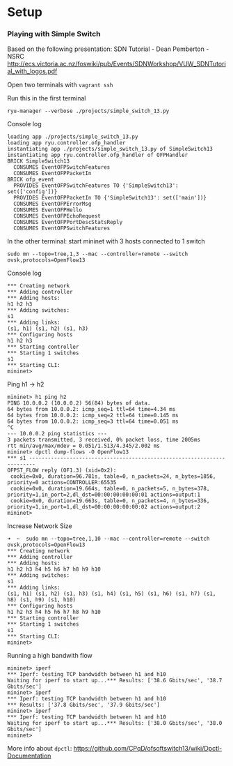 # Setup

### Playing with Simple Switch

Based on the following presentation: SDN Tutorial - Dean Pemberton - NSRC
http://ecs.victoria.ac.nz/foswiki/pub/Events/SDNWorkshop/VUW_SDNTutorial_with_logos.pdf

Open two terminals with `vagrant ssh`

Run this in the first terminal

```
ryu-manager --verbose ./projects/simple_switch_13.py
```

Console log

```
loading app ./projects/simple_switch_13.py
loading app ryu.controller.ofp_handler
instantiating app ./projects/simple_switch_13.py of SimpleSwitch13
instantiating app ryu.controller.ofp_handler of OFPHandler
BRICK SimpleSwitch13
  CONSUMES EventOFPSwitchFeatures
  CONSUMES EventOFPPacketIn
BRICK ofp_event
  PROVIDES EventOFPSwitchFeatures TO {'SimpleSwitch13': set(['config'])}
  PROVIDES EventOFPPacketIn TO {'SimpleSwitch13': set(['main'])}
  CONSUMES EventOFPErrorMsg
  CONSUMES EventOFPHello
  CONSUMES EventOFPEchoRequest
  CONSUMES EventOFPPortDescStatsReply
  CONSUMES EventOFPSwitchFeatures
```

In the other terminal: start mininet with 3 hosts connected to 1 switch


```
sudo mn --topo=tree,1,3 --mac --controller=remote --switch ovsk,protocols=OpenFlow13
```

Console log

```
*** Creating network
*** Adding controller
*** Adding hosts:
h1 h2 h3
*** Adding switches:
s1
*** Adding links:
(s1, h1) (s1, h2) (s1, h3)
*** Configuring hosts
h1 h2 h3
*** Starting controller
*** Starting 1 switches
s1
*** Starting CLI:
mininet>
```

Ping h1 -> h2

```
mininet> h1 ping h2
PING 10.0.0.2 (10.0.0.2) 56(84) bytes of data.
64 bytes from 10.0.0.2: icmp_seq=1 ttl=64 time=4.34 ms
64 bytes from 10.0.0.2: icmp_seq=2 ttl=64 time=0.145 ms
64 bytes from 10.0.0.2: icmp_seq=3 ttl=64 time=0.051 ms
^C
--- 10.0.0.2 ping statistics ---
3 packets transmitted, 3 received, 0% packet loss, time 2005ms
rtt min/avg/max/mdev = 0.051/1.513/4.345/2.002 ms
mininet> dpctl dump-flows -O OpenFlow13
*** s1 ------------------------------------------------------------------------
OFPST_FLOW reply (OF1.3) (xid=0x2):
 cookie=0x0, duration=96.781s, table=0, n_packets=24, n_bytes=1856, priority=0 actions=CONTROLLER:65535
 cookie=0x0, duration=19.664s, table=0, n_packets=5, n_bytes=378, priority=1,in_port=2,dl_dst=00:00:00:00:00:01 actions=output:1
 cookie=0x0, duration=19.663s, table=0, n_packets=4, n_bytes=336, priority=1,in_port=1,dl_dst=00:00:00:00:00:02 actions=output:2
mininet>
```

Increase Network Size


```
➜  ~  sudo mn --topo=tree,1,10 --mac --controller=remote --switch ovsk,protocols=OpenFlow13
*** Creating network
*** Adding controller
*** Adding hosts:
h1 h2 h3 h4 h5 h6 h7 h8 h9 h10
*** Adding switches:
s1
*** Adding links:
(s1, h1) (s1, h2) (s1, h3) (s1, h4) (s1, h5) (s1, h6) (s1, h7) (s1, h8) (s1, h9) (s1, h10)
*** Configuring hosts
h1 h2 h3 h4 h5 h6 h7 h8 h9 h10
*** Starting controller
*** Starting 1 switches
s1
*** Starting CLI:
mininet>
```

Running a high bandwith flow

```
mininet> iperf
*** Iperf: testing TCP bandwidth between h1 and h10
Waiting for iperf to start up...*** Results: ['38.6 Gbits/sec', '38.7 Gbits/sec']
mininet> iperf
*** Iperf: testing TCP bandwidth between h1 and h10
*** Results: ['37.8 Gbits/sec', '37.9 Gbits/sec']
mininet> iperf
*** Iperf: testing TCP bandwidth between h1 and h10
Waiting for iperf to start up...*** Results: ['38.0 Gbits/sec', '38.0 Gbits/sec']
mininet>
```

More info about `dpctl`: https://github.com/CPqD/ofsoftswitch13/wiki/Dpctl-Documentation